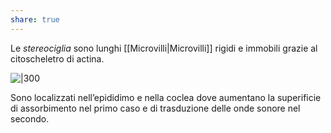 ```yaml
---
share: true
---
```

Le *stereociglia* sono lunghi [[Microvilli|Microvilli]] rigidi e immobili grazie al citoscheletro di actina.

![|300](e7e883cb2434f739ee3a2916ebdd5a3e_MD5%201.png)

Sono localizzati nell’epididimo e nella coclea dove aumentano la superificie di assorbimento nel primo caso e di trasduzione delle onde sonore nel secondo.